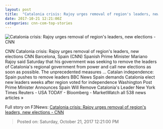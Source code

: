 ```yaml
---
layout: post
title:  "Catalonia crisis: Rajoy urges removal of region's leaders, new elections - CNN"
date: 2017-10-21 12:21:00Z
categories: cnn-com-top-stories
---
```


![Catalonia crisis: Rajoy urges removal of region's leaders, new elections - CNN](http://cdn.cnn.com/cnnnext/dam/assets/171021095424-mariano-rajoy-brussels-super-tease.jpg)

CNN Catalonia crisis: Rajoy urges removal of region's leaders, new elections CNN Barcelona, Spain (CNN) Spanish Prime Minister Mariano Rajoy said Saturday that his government was seeking to remove the leaders of Catalonia's regional government from power and call new elections as soon as possible. The unprecedented measures ... Catalan independence: Spain pushes to remove leaders BBC News Spain demands Catalonia elect new leaders weeks after region voted for independence Washington Post Prime Minister Announces Spain Will Remove Catalonia's Leader New York Times Reuters - USA TODAY - Bloomberg - MarketWatch all 538 news articles »


Full story on F3News: [Catalonia crisis: Rajoy urges removal of region's leaders, new elections - CNN](http://www.f3nws.com/n/avREzF)

> Posted on: Saturday, October 21, 2017 12:21:00 PM
